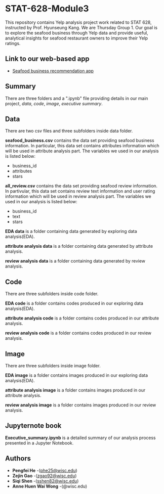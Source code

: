 # STAT-628-Module3

This repository contains Yelp analysis project work related to STAT 628, instructed by Prof. Hyunseung Kang. We are Thursday Group 1. Our goal is to explore the seafood business through Yelp data and provide useful, analytical insights for seafood restaurant owners to improve their Yelp ratings.

## Link to our web-based app
- [Seafood business recommendation app](https://nerrix.shinyapps.io/shiny/)
## Summary
There are three folders and a ".ipynb" file providing details in our main project, *data*, *code*, *image*, *executive summary*.

## Data

There are two csv files and three subfolders inside data folder.

**seafood_business.csv** contains the data set providing seafood business information. In particular, this data set contains attributes information which will be used in attribute analysis part. The variables we used in our analysis is listed below:

* business_id
* attributes
* stars  

**all_review.csv** contains the data set providing seafood review information. In partivular, this data set contains review text information and user rating information which will be used in review analysis part. The variables we used in our analysis is listed below:

* business_id
* text
* stars

**EDA data** is a folder containing data generated by exploring data analysis(EDA).

**attribute analysis data** is a folder containing data generated by attribute analysis.

**review analysis data** is a folder containing data generated by review analysis.

## Code
There are three subfolders inside code folder.

**EDA code** is a folder contains codes produced in our exploring data analysis(EDA).

**attribute analysis code** is a folder contains codes produced in our attribute analysis.

 **review analysis code** is a folder contains codes produced in our review analysis.

## Image
There are three subfolders inside image folder.

**EDA image** is a folder contains images produced in our exploring data analysis(EDA).

**attribute analysis image** is a folder contains images produced in our attribute analysis.

 **review analysis image** is a folder contains images produced in our review analysis.


## Jupyternote book
**Executive_summary.ipynb** is a detailed summary of our analysis process presented in a Jupyter Notebook. 

## Authors
* **Pengfei He** -(phe25@wisc.edu)
* **Zejin Gao** -(zgao92@wisc.edu)
* **Siqi Shen** -(sshen82@wisc.edu)
* **Anne Huen Wai Wong** -(@wisc.edu)
